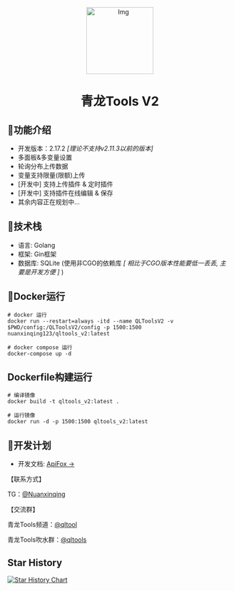 <!--suppress HtmlDeprecatedAttribute -->
<p align="center">
  <a href="https://github.com/whyour/qinglong">
    <img width="150" src="https://z3.ax1x.com/2021/11/18/I7MpAe.png" alt="Img">
  </a>
</p>

<h1 align="center">青龙Tools V2</h1>

## 🍭功能介绍
- 开发版本：2.17.2 _[理论不支持v2.11.3以前的版本]_
- 多面板&多变量设置
- 轮询分布上传数据
- 变量支持限量(限额)上传
- [开发中] 支持上传插件 & 定时插件
- [开发中] 支持插件在线编辑 & 保存
- 其余内容正在规划中...

## 🍳技术栈
- 语言: Golang
- 框架: Gin框架
- 数据库: SQLite (使用非CGO的依赖库 _[ 相比于CGO版本性能要低一丢丢, 主要是开发方便 ]_ )

## 🐳Docker运行
```shell
# docker 运行
docker run --restart=always -itd --name QLToolsV2 -v $PWD/config:/QLToolsV2/config -p 1500:1500 nuanxinqing123/qltools_v2:latest

# docker compose 运行
docker-compose up -d
```


## Dockerfile构建运行
```shell
# 编译镜像
docker build -t qltools_v2:latest .

# 运行镜像
docker run -d -p 1500:1500 qltools_v2:latest
```

## 🎯开发计划

- 开发文档: [ApiFox ->](https://apifox.com/apidoc/shared-85e6a037-263e-4a8f-8e96-3c56a924c242)

【联系方式】

TG：[@Nuanxinqing](https://t.me/Nuanxinqing)

【交流群】

青龙Tools频道：[@qltool](https://t.me/qltool)

青龙Tools吹水群：[@qltools](https://t.me/qltools)

## Star History

[![Star History Chart](https://api.star-history.com/svg?repos=nuanxinqing123/QLToolsV2&type=Date)](https://star-history.com/#nuanxinqing123/QLToolsV2&Date)